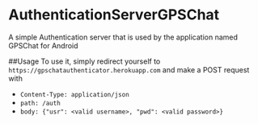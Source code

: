 # AuthenticationServerGPSChat
A simple Authentication server that is used by the application named GPSChat for Android

##Usage
To use it, simply redirect yourself to `https://gpschatauthenticator.herokuapp.com` and make a POST request with
- `Content-Type: application/json`
- `path: /auth`
- `body: {"usr": <valid username>, "pwd": <valid password>}`
